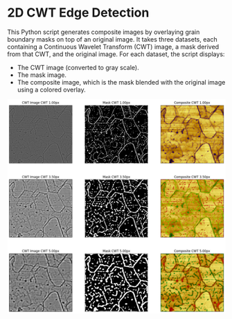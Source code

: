 # 2D CWT Edge Detection

This Python script generates composite images by overlaying grain boundary masks on top of an original image. It takes three datasets, each containing a Continuous Wavelet Transform (CWT) image, a mask derived from that CWT, and the original image. For each dataset, the script displays:

* The CWT image (converted to gray scale).
* The mask image.
* The composite image, which is the mask blended with the original image using a colored overlay.

![Example Output](cwt-output.png)
